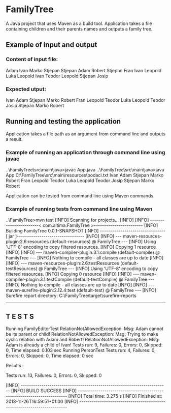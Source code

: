 # FamilyTree
A Java project that uses Maven as a build tool. 
Application takes a file containing children and their parents names and outputs a family tree.

## Example of input and output
### Content of input file:
Adam Ivan
Marko Stjepan
Stjepan Adam
Robert Stjepan
Fran Ivan
Leopold Luka
Leopold Ivan
Teodor Leopold
Stjepan Josip

### Expected utput:
Ivan
    Adam
        Stjepan
            Marko
            Robert
    Fran
    Leopold
        Teodor
Luka
    Leopold
        Teodor
Josip
    Stjepan
        Marko
        Robert

## Running and testing the application
Application takes a file path as an argument from command line and outputs a result.

### Example of running an application through command line using javac
..\FamilyTree\src\main\java>javac App.java
..\FamilyTree\src\main\java>java App C:\FamilyTree\src\main\resources\podaci.txt
Ivan
    Adam
        Stjepan
            Marko
            Robert
    Fran
    Leopold
        Teodor
Luka
    Leopold
        Teodor
Josip
    Stjepan
        Marko
        Robert

Application can be tested from command line using Maven commands.

### Example of running tests from command line using Maven
..\FamilyTree>mvn test
[INFO] Scanning for projects...
[INFO]
[INFO] -----------------------< com.altima:FamilyTree >------------------------
[INFO] Building FamilyTree 0.0.1-SNAPSHOT
[INFO] --------------------------------[ jar ]---------------------------------
[INFO]
[INFO] --- maven-resources-plugin:2.6:resources (default-resources) @ FamilyTree ---
[INFO] Using 'UTF-8' encoding to copy filtered resources.
[INFO] Copying 1 resource
[INFO]
[INFO] --- maven-compiler-plugin:3.1:compile (default-compile) @ FamilyTree ---
[INFO] Nothing to compile - all classes are up to date
[INFO]
[INFO] --- maven-resources-plugin:2.6:testResources (default-testResources) @ FamilyTree ---
[INFO] Using 'UTF-8' encoding to copy filtered resources.
[INFO] Copying 0 resource
[INFO]
[INFO] --- maven-compiler-plugin:3.1:testCompile (default-testCompile) @ FamilyTree ---
[INFO] Nothing to compile - all classes are up to date
[INFO]
[INFO] --- maven-surefire-plugin:2.12.4:test (default-test) @ FamilyTree ---
[INFO] Surefire report directory: C:\FamilyTree\target\surefire-reports

-------------------------------------------------------
 T E S T S
-------------------------------------------------------
Running FamilyEditorTest
RelationNotAllowedException: Msg: Adam cannot be its parent or child!
RelationNotAllowedException: Msg: Trying to make cyclic relation with Adam and Robert!
RelationNotAllowedException: Msg: Adam is already a child of Ivan!
Tests run: 9, Failures: 0, Errors: 0, Skipped: 0, Time elapsed: 0.103 sec
Running PersonTest
Tests run: 4, Failures: 0, Errors: 0, Skipped: 0, Time elapsed: 0 sec

Results :

Tests run: 13, Failures: 0, Errors: 0, Skipped: 0

[INFO] ------------------------------------------------------------------------
[INFO] BUILD SUCCESS
[INFO] ------------------------------------------------------------------------
[INFO] Total time:  3.275 s
[INFO] Finished at: 2018-11-26T16:59:51+01:00
[INFO] ------------------------------------------------------------------------
